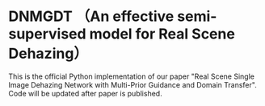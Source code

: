 # DNMGDT （An effective semi-supervised model for Real Scene Dehazing）
This is the official Python implementation of our paper "Real Scene Single Image Dehazing Network with Multi-Prior Guidance and Domain Transfer". Code will be updated after paper is published.

